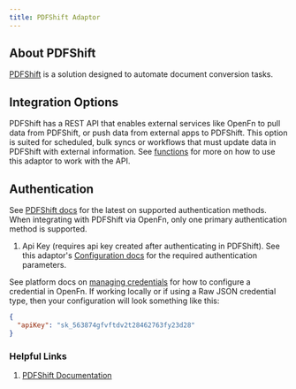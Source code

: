 ```yaml
---
title: PDFShift Adaptor
---
```


## About PDFShift

[PDFShift](https://pdfshift.io/) is a solution designed to automate document
conversion tasks.

## Integration Options

PDFShift has a REST API that enables external services like OpenFn to pull data
from PDFShift, or push data from external apps to PDFShift. This option is
suited for scheduled, bulk syncs or workflows that must update data in PDFShift
with external information. See [functions](/adaptors/packages/pdfshift-docs) for
more on how to use this adaptor to work with the API.

## Authentication

See [PDFShift docs](https://docs.pdfshift.io/#authentication) for the latest on
supported authentication methods. When integrating with PDFShift via OpenFn,
only one primary authentication method is supported.

1. Api Key (requires api key created after authenticating in PDFShift). See this
   adaptor's
   [Configuration docs](/adaptors/packages/pdfshift-configuration-schema) for
   the required authentication parameters.

See platform docs on
[managing credentials](/documentation/manage-projects/manage-credentials) for
how to configure a credential in OpenFn. If working locally or if using a Raw
JSON credential type, then your configuration will look something like this:

```json
{
  "apiKey": "sk_563874gfvftdv2t28462763fy23d28"
}
```

### Helpful Links

1. [PDFShift Documentation](https://docs.pdfshift.io/#introduction)
